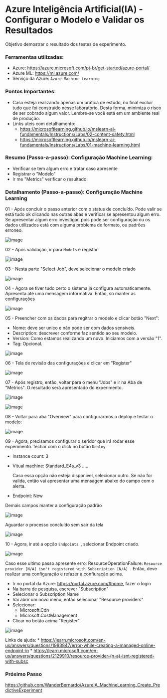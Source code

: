 # Azure Inteligência Artificial(IA) - Configurar o Modelo e Validar os Resultados
Objetivo demostrar o resultado dos testes de experimento.

### Ferramentas utilizadas:

- Azure: https://azure.microsoft.com/pt-br/get-started/azure-portal/
- Azure ML: https://ml.azure.com/
- Serviço da Azure: ``` Azure Machine Learning ```

### Pontos Importantes:

 - Caso esteja realizando apenas um prática de estudo, no final excluir tudo que foi construído nesse laboratório. Desta forma, minimiza o risco de ser cobrado algum valor. Lembre-se você está em um ambiente real de produção.
 - Links uteis com detalhamento:
    * https://microsoftlearning.github.io/mslearn-ai-fundamentals/Instructions/Labs/02-content-safety.html
    * https://microsoftlearning.github.io/mslearn-ai-fundamentals/Instructions/Labs/01-machine-learning.html

### Resumo (Passo-a-passo): Configuração Machine Learning:

 - Verificar se tem algum erro e tratar caso apresente
 - Registrar o "Modelo"
 - Ir me "Metrics" verificar o resultado
   
### Detalhamento (Passo-a-passo): Configuração Machine Learning

01 - Após concluir o passo anterior com o status de concluído. Pode valir se está tudo ok clicando nas outras abas e verificar se apresentou algum erro. Se apresentar algum erro investigar, pois pode ser configuração ou os dados utilizados está com alguma problema de formato, ou padrões erroneo.

![image](https://github.com/user-attachments/assets/47923b9c-424f-4faf-b0d6-3c376c8623c0)

02 - Após validação, ir para ``` Models ``` e registar

![image](https://github.com/user-attachments/assets/e8a46d45-dd9f-4156-88a6-27f1ced7dd5f)

03 - Nesta parte "Select Job", deve selecionar o modelo criado

![image](https://github.com/user-attachments/assets/2f352779-7463-4ed7-9551-d6957a7a6eef)

04 - Agora se tiver tudo certo o sistema já configura automaticamente. Apresenta até uma mensagem informativa. Então, so manter as configurações

![image](https://github.com/user-attachments/assets/1c25ff4a-3cb9-4070-8ea2-86ae4596d19c)

05 - Preencher com os dados para regitrar o modelo e clicar botão "Next":
   * Nome: deve ser unico e não pode ser com dados sensiveis.
   * Description: descrever conforme faz sentido ao seu modelo.
   * Version: Como estamos realizando um novo. Iniciamos com a versão "1".
   * Tag: Opcional.
   
   ![image](https://github.com/user-attachments/assets/d0add228-6c50-49ec-9e0c-affad3ca8373)

06 - Tela de revisão das configurações e clicar em "Register"

![image](https://github.com/user-attachments/assets/68198c9c-fe04-4174-ba4a-34ee4875a7b7)

07 - Após registro, então, voltar para o menu "Jobs" e ir na Aba de "Metrics". O resultado será apresentado do experimento.

![image](https://github.com/user-attachments/assets/b8c3e375-a375-4565-98e1-6a7bd7607704)

![image](https://github.com/user-attachments/assets/6e2796b9-b521-459d-b048-b1c17750d476)

08 - Voltar para aba "Overview" para configurarmos o deploy e testar o modelo:

![image](https://github.com/user-attachments/assets/238ce396-d4f7-4d7e-a426-dfe91549e612)

09 - Agora, precisamos configurar o seridor que irá rodar esse experimento. fechar com o click no botão ``` Deploy  ```
   * Instance count: 3
   * Vitual machine: Standard_E4s_v3 .....

     Caso essa opção não esteja disponivel, selecionar outro. Se não for valida, então vai apresentar uma mensagem abaixo do campo com o alerta.
   * Endpoint: New
     
   Demais campos manter a configuração padrão

![image](https://github.com/user-attachments/assets/c9486ea4-2b02-43db-a848-606e0cb534e2)

Aguardar o processo concluído sem sair da tela

![image](https://github.com/user-attachments/assets/e1e80e90-41f7-433a-9c7a-97cb9c1f2d60)

10 - Agora, ir até a opção ``` Endpoints  ```, selecionar Endpoint criado.

![image](https://github.com/user-attachments/assets/15833d77-a85e-44fc-8c3b-cd25fa15a9d4)

Caso esse ultimo passo apresente erro: ResourceOperationFailure: ``` Resource provider [N/A] isn't registered with Subscription [N/A]  ```. Então, deve realizar uma configuração e refazer a confiuração acima.

   * Ir no portal da Azure: https://portal.azure.com/#home, fazer o login
   * Na barra de pesquisa, escrever "Subscription"
   * Selecionar o Subscription Name
   * Vai abrir um novo menu, então selecionar "Resource providers"
   * Selecionar:
      * Microsoft.Cdn
      * Microsoft.CostManagement
   * Clicar no botão acima "Register".
   
   ![image](https://github.com/user-attachments/assets/79e279f1-96a9-4301-978a-71128c464908)

   Links de ajuda: 
     * https://learn.microsoft.com/en-us/answers/questions/1983847/error-while-creating-a-managed-online-endpoint-in
     * https://learn.microsoft.com/en-us/answers/questions/2129910/resource-provider-(n-a)-isnt-registered-with-subsc

### Próximo Passo

https://github.com/WanderBernardo/AzureIA_MachineLearning_Create_PredictiveExperiment

